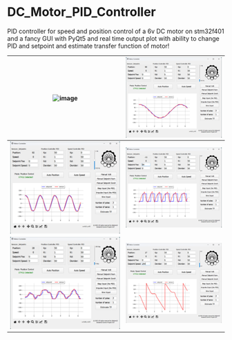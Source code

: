 # DC_Motor_PID_Controller
PID controller for speed and position control of a 6v DC motor on stm32f401 and a fancy GUI with PyQt5 and real time output plot with ability to change PID and setpoint and estimate transfer function of motor!

| ![image](https://user-images.githubusercontent.com/73688480/211648929-9d317380-3c0b-4c68-a108-30c9c1d3564f.png)   |      ![image](./images/tracking_sine_low_freq_position.png)      |
|:----------:|:-------------:|
| ![image](./images/tracking_sine_medium_freq_position.png) | ![image](./images/square_tracking_position.png) |
| ![image](./images/tracking_slider_setpoint_position.png) | ![image](./images/200setpoint_speed.png) |
